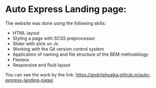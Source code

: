 # Auto Express Landing page:

The website was done using the following skills:

- HTML layout
- Styling a page with SCSS preprocessor
- Slider with slick on Js
- Working with the Git version control system
- Application of naming and file structure of the BEM methodology
- Flexbox
- Responsive and fluid layout

You can see the work by the link: https://andriishvaika.github.io/auto-express-landing-page/
